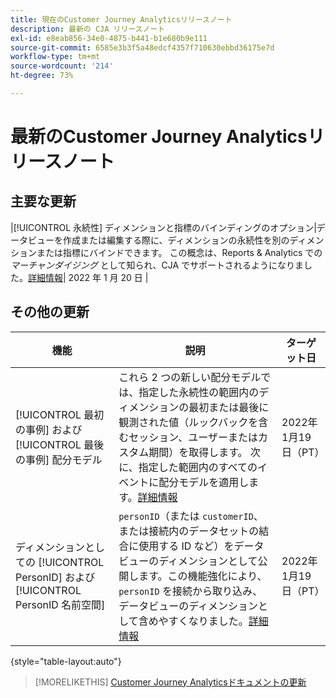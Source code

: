 ```yaml
---
title: 現在のCustomer Journey Analyticsリリースノート
description: 最新の CJA リリースノート
exl-id: e8eab856-34e0-4875-b441-b1e680b9e111
source-git-commit: 6585e3b3f5a48edcf4357f710630ebbd36175e7d
workflow-type: tm+mt
source-wordcount: '214'
ht-degree: 73%

---
```


# 最新のCustomer Journey Analyticsリリースノート

## 主要な更新

|[!UICONTROL 永続性] ディメンションと指標のバインディングのオプション|データビューを作成または編集する際に、ディメンションの永続性を別のディメンションまたは指標にバインドできます。 この概念は、Reports &amp; Analytics での _マーチャンダイジング_ として知られ、CJA でサポートされるようになりました。[詳細情報](https://experienceleague.adobe.com/docs/analytics-platform/using/cja-dataviews/component-settings/persistence.html?lang=ja#binding-dimension)| 2022 年 1 月 20 日 |

## その他の更新

| 機能 | 説明 | ターゲット日 |
| ----------- | ---------- | ----- |
| [!UICONTROL 最初の事例] および [!UICONTROL 最後の事例] 配分モデル | これら 2 つの新しい配分モデルでは、指定した永続性の範囲内のディメンションの最初または最後に観測された値（ルックバックを含むセッション、ユーザーまたはカスタム期間）を取得します。 次に、指定した範囲内のすべてのイベントに配分モデルを適用します。[詳細情報](https://experienceleague.adobe.com/docs/analytics-platform/using/cja-dataviews/component-settings/persistence.html?lang=ja#allocation-settings) | 2022年1月19日（PT） |
| ディメンションとしての [!UICONTROL PersonID] および [!UICONTROL PersonID 名前空間] | `personID`（または `customerID`、または接続内のデータセットの結合に使用する ID など）をデータビューのディメンションとして公開します。この機能強化により、`personID` を接続から取り込み、データビューのディメンションとして含めやすくなりました。[詳細情報](https://experienceleague.adobe.com/docs/analytics-platform/using/cja-dataviews/component-reference.html?lang=ja#optional-standard-components) | 2022年1月19日（PT） |

{style=&quot;table-layout:auto&quot;}

>[!MORELIKETHIS]
>[Customer Journey Analyticsドキュメントの更新](/help/doc-changes.md)
